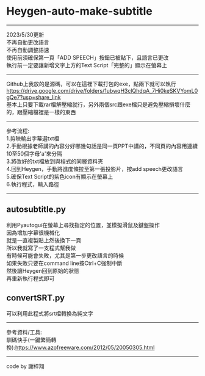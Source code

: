 # Heygen-auto-make-subtitle  
* * *
2023/5/30更新  
不再自動更改語言  
不再自動調整語速  
使用前須確保第一頁「ADD SPEECH」按鈕已被點下，且語言已更改  
執行前一定要讓新增文字上方的Text Script「完整的」顯示在螢幕上  
* * *
Github上我放的是源碼，可以在這裡下載打包的exe，點兩下就可以執行  
https://drive.google.com/drive/folders/1ubwqH3clQhdqA_7Hi0keSKVYomL0gQe7?usp=share_link  
基本上只要下載rar檔解壓縮就行，另外兩個src跟exe檔只是避免壓縮損壞什麼的，跟壓縮檔裡是一樣的東西
* * *
參考流程:  
1.剪映輸出字幕選txt檔  
2.手動根據老師講的內容分好哪幾句話是同一頁PPT中講的，不同頁的內容用連續10至50個字母'a'來分隔  
3.將改好的txt檔放到與程式的同層資料夾  
4.回到Heygen，手動將進度條拉至第一張投影片，按add speech更改語言  
5.確保Text Script的紫色icon有顯示在螢幕上  
6.執行程式，輸入路徑  
* * *
## **autosubtitle.py**  
利用Pyautogui在螢幕上尋找指定的位置，並模擬滑鼠及鍵盤操作  
因為增加字幕很機械化  
就是一直複製貼上然後換下一頁  
所以我就寫了一支程式幫我做  
有時候可能會失敗，尤其是第一步更改語言的時候  
如果失敗只要在command line按Ctrl+C強制中斷  
然後讓Heygen回到原始的狀態  
再重新執行程式即可
## **convertSRT.py**  
可以利用此程式將srt檔轉換為純文字  
* * *
參考資料/工具:  
馴碼快手(一鍵繁簡轉換):https://www.azofreeware.com/2012/05/20050305.html  
* * *
code by 謝梓翔
